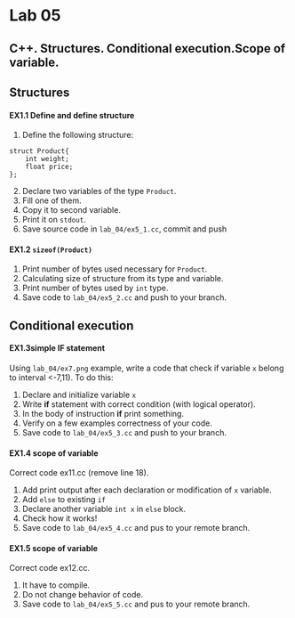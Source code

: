 
# Lab 05

## C++. Structures. Conditional execution.Scope of variable.


## Structures

#### EX1.1 Define and define structure
1. Define the following structure:
```ccp
struct Product{
	int weight;
	float price;
};
```
2. Declare two variables of the type `Product`.
3. Fill one of them.
4. Copy it to second variable.
5. Print it on  `stdout`.  
6. Save source code in `lab_04/ex5_1.cc`, commit and push 

#### EX1.2 `sizeof(Product)`
1. Print number of bytes used necessary for `Product`.
2. Calculating size of structure from its type and variable.
3. Print number of bytes used by `int` type.
4. Save code to `lab_04/ex5_2.cc` and push to your branch.

## Conditional execution

#### EX1.3simple **IF** statement
Using `lab_04/ex7.png` example, write a code that check if variable `x` belong to interval <-7,11). To do this:
1. Declare and initialize variable `x`
2. Write **if** statement with correct condition (with logical operator).
3. In the body of instruction **if** print something.
4. Verify on a few examples correctness of your code.
5. Save code to `lab_04/ex5_3.cc` and push to your branch.  

#### EX1.4 scope of variable
Correct code ex11.cc (remove line 18).
1. Add print output after each declaration or modification of `x` variable.
2. Add `else` to existing `if`
3. Declare another variable `int x` in `else` block.
4. Check how it works!
3. Save code to `lab_04/ex5_4.cc` and pus to your remote branch.

#### EX1.5 scope of variable
Correct code ex12.cc.
1. It have to compile.
2. Do not change behavior of code.
3. Save code to `lab_04/ex5_5.cc` and pus to your remote branch.


